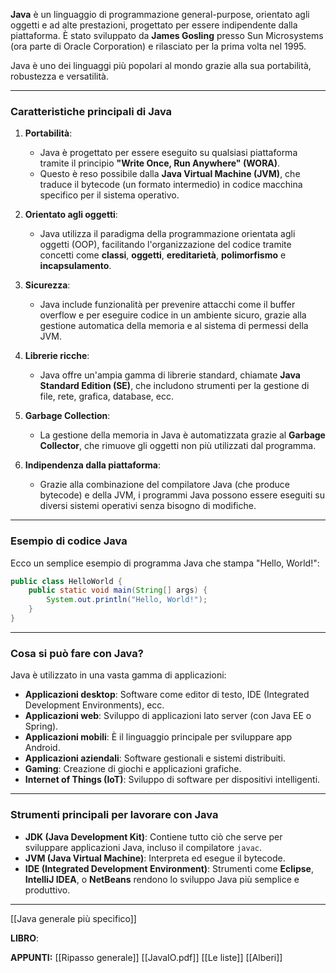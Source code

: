 **Java** è un linguaggio di programmazione general-purpose, orientato agli oggetti e ad alte prestazioni, progettato per essere indipendente dalla piattaforma. È stato sviluppato da **James Gosling** presso Sun Microsystems (ora parte di Oracle Corporation) e rilasciato per la prima volta nel 1995.

Java è uno dei linguaggi più popolari al mondo grazie alla sua portabilità, robustezza e versatilità.

---

### **Caratteristiche principali di Java**

1. **Portabilità**:
    
    - Java è progettato per essere eseguito su qualsiasi piattaforma tramite il principio **"Write Once, Run Anywhere" (WORA)**.
    - Questo è reso possibile dalla **Java Virtual Machine (JVM)**, che traduce il bytecode (un formato intermedio) in codice macchina specifico per il sistema operativo.
2. **Orientato agli oggetti**:
    
    - Java utilizza il paradigma della programmazione orientata agli oggetti (OOP), facilitando l'organizzazione del codice tramite concetti come **classi**, **oggetti**, **ereditarietà**, **polimorfismo** e **incapsulamento**.
3. **Sicurezza**:
    
    - Java include funzionalità per prevenire attacchi come il buffer overflow e per eseguire codice in un ambiente sicuro, grazie alla gestione automatica della memoria e al sistema di permessi della JVM.
4. **Librerie ricche**:
    
    - Java offre un'ampia gamma di librerie standard, chiamate **Java Standard Edition (SE)**, che includono strumenti per la gestione di file, rete, grafica, database, ecc.
5. **Garbage Collection**:
    
    - La gestione della memoria in Java è automatizzata grazie al **Garbage Collector**, che rimuove gli oggetti non più utilizzati dal programma.
6. **Indipendenza dalla piattaforma**:
    
    - Grazie alla combinazione del compilatore Java (che produce bytecode) e della JVM, i programmi Java possono essere eseguiti su diversi sistemi operativi senza bisogno di modifiche.

---

### **Esempio di codice Java**

Ecco un semplice esempio di programma Java che stampa "Hello, World!":

```java
public class HelloWorld {
    public static void main(String[] args) {
        System.out.println("Hello, World!");
    }
}
```

---

### **Cosa si può fare con Java?**

Java è utilizzato in una vasta gamma di applicazioni:

- **Applicazioni desktop**: Software come editor di testo, IDE (Integrated Development Environments), ecc.
- **Applicazioni web**: Sviluppo di applicazioni lato server (con Java EE o Spring).
- **Applicazioni mobili**: È il linguaggio principale per sviluppare app Android.
- **Applicazioni aziendali**: Software gestionali e sistemi distribuiti.
- **Gaming**: Creazione di giochi e applicazioni grafiche.
- **Internet of Things (IoT)**: Sviluppo di software per dispositivi intelligenti.

---

### **Strumenti principali per lavorare con Java**

- **JDK (Java Development Kit)**: Contiene tutto ciò che serve per sviluppare applicazioni Java, incluso il compilatore `javac`.
- **JVM (Java Virtual Machine)**: Interpreta ed esegue il bytecode.
- **IDE (Integrated Development Environment)**: Strumenti come **Eclipse**, **IntelliJ IDEA**, o **NetBeans** rendono lo sviluppo Java più semplice e produttivo.

---
[[Java generale più specifico]]

**LIBRO**:


**APPUNTI:**
[[Ripasso generale]]
[[JavaIO.pdf]]
[[Le liste]]
[[Alberi]]
